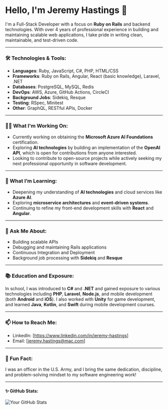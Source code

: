 # Hello, I'm Jeremy Hastings 👋

I'm a Full-Stack Developer with a focus on **Ruby on Rails** and backend technologies. With over 4 years of professional experience in building and maintaining scalable web applications, I take pride in writing clean, maintainable, and test-driven code.

---

### 🛠 Technologies & Tools:
- **Languages**: Ruby, JavaScript, C#, PHP, HTML/CSS
- **Frameworks**: Ruby on Rails, Angular, React (basic knowledge), Laravel, .NET
- **Databases**: PostgreSQL, MySQL, Redis
- **DevOps**: AWS, Azure, GitHub Actions, CircleCI
- **Background Jobs**: Sidekiq, Resque
- **Testing**: RSpec, Minitest
- **Other**: GraphQL, RESTful APIs, Docker

---

### 🧑‍💻 What I'm Working On:
- Currently working on obtaining the **Microsoft Azure AI Foundations** certification.
- Exploring **AI technologies** by building an implementation of the **OpenAI API**, which is open for contributions from anyone interested.
- Looking to contribute to open-source projects while actively seeking my next professional opportunity in software development.

---

### 🌱 What I’m Learning:
- Deepening my understanding of **AI technologies** and cloud services like **Azure AI**.
- Exploring **microservice architectures** and **event-driven systems**.
- Continuing to refine my front-end development skills with **React** and **Angular**.

---

### 💬 Ask Me About:
- Building scalable APIs
- Debugging and maintaining Rails applications
- Continuous Integration and Deployment
- Background job processing with **Sidekiq** and **Resque**

---

### 📚 Education and Exposure:
In school, I was introduced to **C#** and **.NET** and gained exposure to various technologies including **PHP**, **Laravel**, **Node.js**, and mobile development (both **Android** and **iOS**). I also worked with **Unity** for game development, and learned **Java**, **Kotlin**, and **Swift** during mobile development courses.

---

### 📫 How to Reach Me:
- LinkedIn: [https://www.linkedin.com/in/jeremy-hastings]
- Email: [jeremy.hastings@mac.com]

---

### 📝 Fun Fact:
I was an officer in the U.S. Army, and I bring the same dedication, discipline, and problem-solving mindset to my software engineering work!

---

#### ✨ GitHub Stats:
![Your GitHub Stats](https://github-readme-stats.vercel.app/api?username=jeremyhastings&show_icons=true&hide=contribs,issues)

